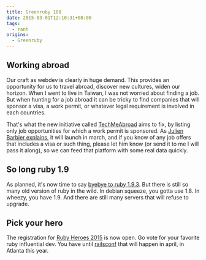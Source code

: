 ```yaml
---
title: Greenruby 108
date: 2015-03-01T12:10:31+08:00
tags:
  - rant
origins:
  - Greenruby
---
```

## Working abroad

Our craft as webdev is clearly in huge demand. This provides an opportunity
for us to travel abroad, discover new cultures, widen our horizon. When I went
to live in Taiwan, I was not worried about finding a job. But when hunting for
a job abroad it can be tricky to find companies that will sponsor a visa, a
work permit, or whatever legal requirement is involved in each countries.

That's what the new initiative called [TechMeAbroad][1] aims to fix, by
listing only job opportunities for which a work permit is sponsored. As
[Julien Barbier explains][2], it will launch in march, and if you know of any
job offers that includes a visa or such thing, please let him know (or send it
to me I will pass it along), so we can feed that platform with some real data
quickly.

## So long ruby 1.9

As planned, it's now time to say [byebye to ruby 1.9.3][3]. But there is still
so many old version of ruby in the wild. In debian squeeze, you gotta use 1.8.
In wheezy, you have 1.9. And there are still many servers that will refuse to
upgrade.

## Pick your hero

The registration for [Ruby Heroes 2015][4] is now open. Go vote for your
favorite ruby influential dev. You have until [railsconf][5] that will happen
in april, in Atlanta this year.

[1]: http://techmeabroad.com
[2]: http://jbarbier42.tumblr.com/post/112155851079/introducing-techmeabroad
[3]: https://www.ruby-lang.org/en/news/2015/02/23/support-for-ruby-1-9-3-has-ended/
[4]: http://rubyheroes.com/
[5]: http://railsconf.com/
